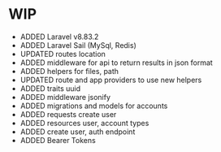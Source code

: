 # WIP
- ADDED Laravel v8.83.2
- ADDED Laravel Sail (MySql, Redis)
- UPDATED routes location
- ADDED middleware for api to return results in json format
- ADDED helpers for files, path
- UPDATED route and app providers to use new helpers
- ADDED traits uuid
- ADDED middleware jsonify
- ADDED migrations and models for accounts
- ADDED requests create user
- ADDED resources user, account types
- ADDED create user, auth endpoint
- ADDED Bearer Tokens
